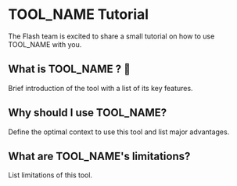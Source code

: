 # TOOL_NAME Tutorial

The Flash team is excited to share a small tutorial on how to use TOOL_NAME with you.

## What is TOOL_NAME ? 🤔

Brief introduction of the tool with a list of its key features.

## Why should I use TOOL_NAME?

Define the optimal context to use this tool and list major advantages.

## What are TOOL_NAME's limitations?

List limitations of this tool.
